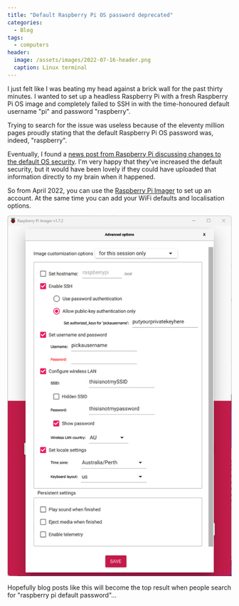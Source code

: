 ```yaml
---
title: "Default Raspberry Pi OS password deprecated"
categories:
  - Blog
tags:
  - computers
header:
  image: /assets/images/2022-07-16-header.png
  caption: Linux terminal
---
```


I just felt like I was beating my head against a brick wall for the past thirty minutes. I wanted to set up a headless Raspberry Pi with a fresh Raspberry Pi OS image and completely failed to SSH in with the time-honoured default username "pi" and password "raspberry".

Trying to search for the issue was useless because of the eleventy million pages proudly stating that the default Raspberry Pi OS password was, indeed, "raspberry".

Eventually, I found a [news post from Raspberry Pi discussing changes to the default OS security](https://www.raspberrypi.com/news/raspberry-pi-bullseye-update-april-2022/). I'm very happy that they've increased the default security, but it would have been lovely if they could have uploaded that information directly to my brain when it happened.

So from April 2022, you can use the [Raspberry Pi Imager](https://www.raspberrypi.com/software/) to set up an account. At the same time you can add your WiFi defaults and localisation options.

![Raspberry Pi Imager options](/assets/images/2022-07-16-rpi-imager-options.png)

Hopefully blog posts like this will become the top result when people search for "raspberry pi default password"...